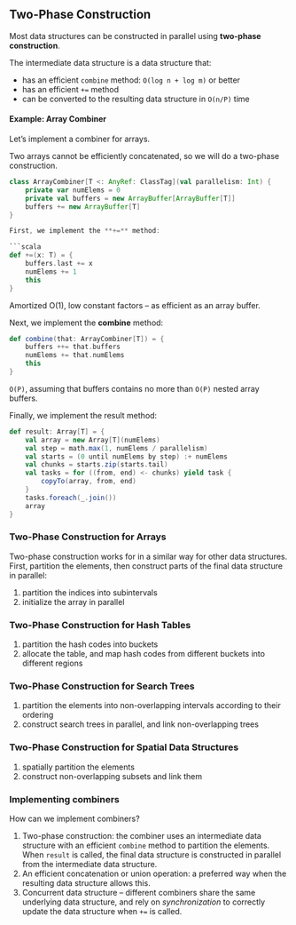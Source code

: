 ## Two-Phase Construction

Most data structures can be constructed in parallel using **two-phase construction**.


The intermediate data structure is a data structure that:

* has an efficient `combine` method: `O(log n + log m)` or better
* has an efficient `+=` method
* can be converted to the resulting data structure in `O(n/P)` time

#### Example: Array Combiner

Let’s implement a combiner for arrays.

Two arrays cannot be efficiently concatenated, so we will do a two-phase construction.

```scala
class ArrayCombiner[T <: AnyRef: ClassTag](val parallelism: Int) {
    private var numElems = 0
    private val buffers = new ArrayBuffer[ArrayBuffer[T]]
    buffers += new ArrayBuffer[T]
}

First, we implement the **+=** method:

```scala
def +=(x: T) = {
    buffers.last += x
    numElems += 1
    this
}
```
Amortized O(1), low constant factors – as efficient as an array buffer.

Next, we implement the **combine** method:

```scala
def combine(that: ArrayCombiner[T]) = {
    buffers ++= that.buffers
    numElems += that.numElems
    this
}
```

`O(P)`, assuming that buffers contains no more than `O(P)` nested array buffers.

Finally, we implement the result method:

```scala
def result: Array[T] = {
    val array = new Array[T](numElems)
    val step = math.max(1, numElems / parallelism)
    val starts = (0 until numElems by step) :+ numElems
    val chunks = starts.zip(starts.tail)
    val tasks = for ((from, end) <- chunks) yield task {
        copyTo(array, from, end)
    }
    tasks.foreach(_.join())
    array
}
```

### Two-Phase Construction for Arrays

Two-phase construction works for in a similar way for other data structures. First, partition the elements, then construct parts of the final data structure in parallel:

1. partition the indices into subintervals
2. initialize the array in parallel

### Two-Phase Construction for Hash Tables

1. partition the hash codes into buckets
2. allocate the table, and map hash codes from different buckets into different regions

### Two-Phase Construction for Search Trees

1. partition the elements into non-overlapping intervals according to their ordering
2. construct search trees in parallel, and link non-overlapping trees

### Two-Phase Construction for Spatial Data Structures

1. spatially partition the elements
2. construct non-overlapping subsets and link them

### Implementing combiners

How can we implement combiners?

1. Two-phase construction: the combiner uses an intermediate data structure with an efficient `combine` method to partition the elements. When `result` is called, the final data structure is constructed in parallel from the intermediate data structure.
2. An efficient concatenation or union operation: a preferred way when the resulting data structure allows this.
3. Concurrent data structure – different combiners share the same
underlying data structure, and rely on _synchronization_ to correctly update the data structure when `+=` is called.
